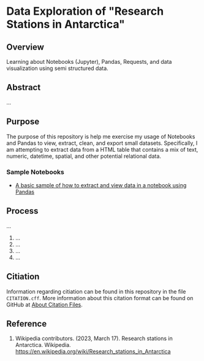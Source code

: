 # Data Exploration of "Research Stations in Antarctica"

## Overview
Learning about Notebooks (Jupyter), Pandas, Requests, and data visualization using semi structured data.

## Abstract
...

## Purpose
The purpose of this repository is help me exercise my usage of Notebooks and Pandas to view, extract, clean, and export
small datasets. Specifically, I am attempting to extract data from a HTML table that contains a mix of text, numeric,
datetime, spatial, and other potential relational data.

### Sample Notebooks
- [A basic sample of how to extract and view data in a notebook using Pandas](basic-html-to-dataframe-example.ipynb)

## Process
...

1. ...
2. ...
3. ...
4. ...

## Citiation
Information regarding citiation can be found in this repository in the file `CITATION.cff`. More information about this citation format can be found on GitHub at [About Citation Files](https://docs.github.com/en/repositories/managing-your-repositorys-settings-and-features/customizing-your-repository/about-citation-files).

## Reference

1. Wikipedia contributors. (2023, March 17). Research stations in Antarctica. Wikipedia. https://en.wikipedia.org/wiki/Research_stations_in_Antarctica

